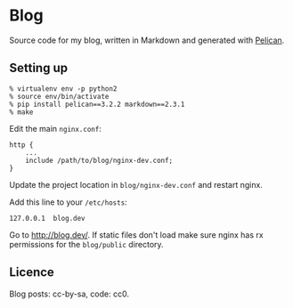 # Blog

Source code for my blog, written in Markdown and generated with [Pelican][].

## Setting up

    % virtualenv env -p python2
    % source env/bin/activate
    % pip install pelican==3.2.2 markdown==2.3.1
    % make

Edit the main `nginx.conf`:

    http {
        ...
        include /path/to/blog/nginx-dev.conf;
    }

Update the project location in `blog/nginx-dev.conf` and restart nginx.

Add this line to your `/etc/hosts`:

    127.0.0.1  blog.dev

Go to <http://blog.dev/>. If static files don't load make sure nginx has rx
permissions for the `blog/public` directory.

## Licence

Blog posts: cc-by-sa, code: cc0.

  [Pelican]: http://getpelican.com
